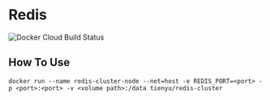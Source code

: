 # Redis
![Docker Cloud Build Status](https://img.shields.io/docker/cloud/build/tienyu/redis-cluster)

## How To Use
```bash=
docker run --name redis-cluster-node --net=host -e REDIS_PORT=<port> -p <port>:<port> -v <volume path>:/data tienyu/redis-cluster
```
